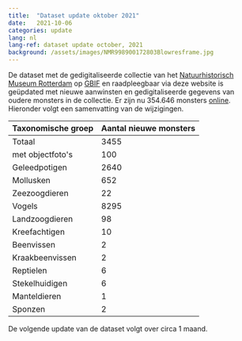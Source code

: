 ```yaml
---
title:  "Dataset update oktober 2021"
date:   2021-10-06
categories: update
lang: nl
lang-ref: dataset update october, 2021
background: /assets/images/NMR998900172803Blowresframe.jpg
---
```


De dataset met de gedigitaliseerde collectie van het [Natuurhistorisch Museum Rotterdam](https://www.hetnatuurhistorisch.nl/) op [GBIF](https://www.gbif.org/) en raadpleegbaar via deze website is geüpdated met nieuwe aanwinsten en gedigitaliseerde gegevens van oudere monsters in de collectie. Er zijn nu 354.646 monsters [online](https://hp-nhm-rotterdam.gbif-staging.org/nl/data.html). Hieronder volgt een samenvatting van de wijzigingen. 

Taxonomische groep | Aantal nieuwe monsters
---------- | ----------  
Totaal | 3455
met objectfoto's | 100
Geleedpotigen | 2640
Mollusken | 652
Zeezoogdieren | 22
Vogels | 8295
Landzoogdieren | 98
Kreefachtigen | 10
Beenvissen | 2
Kraakbeenvissen | 2
Reptielen | 6
Stekelhuidigen | 6
Manteldieren | 1
Sponzen | 2 

De volgende update van de dataset volgt over circa 1 maand.

